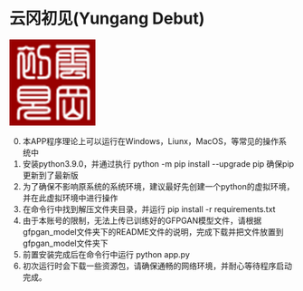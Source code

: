 # 云冈初见(Yungang Debut)

![alt text](assets/app_icon.png)

0. 本APP程序理论上可以运行在Windows，Liunx，MacOS，等常见的操作系统中
1. 安装python3.9.0，并通过执行 python -m pip install --upgrade pip 确保pip更新到了最新版
2. 为了确保不影响原系统的系统环境，建议最好先创建一个python的虚拟环境，并在此虚拟环境中进行操作
3. 在命令行中找到解压文件夹目录，并运行 pip install -r requirements.txt
4. 由于本账号的限制，无法上传已训练好的GFPGAN模型文件，请根据gfpgan_model文件夹下的README文件的说明，完成下载并把文件放置到gfpgan_model文件夹下
3. 前置安装完成后在命令行中运行 python app.py
4. 初次运行时会下载一些资源包，请确保通畅的网络环境，并耐心等待程序启动完成。

